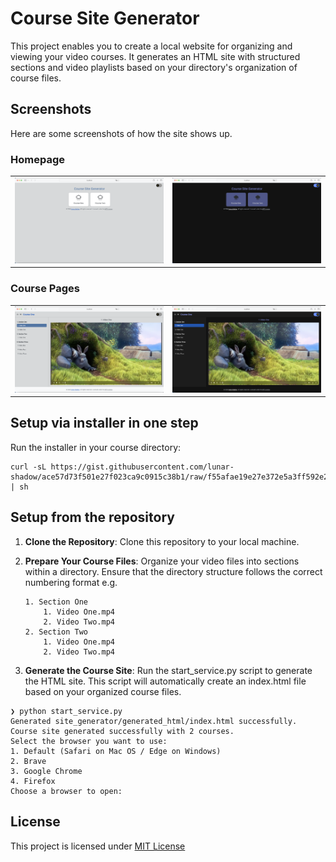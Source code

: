 # Course Site Generator
This project enables you to create a local website for organizing and viewing your video courses. It generates an HTML site with structured sections and video playlists based on your directory's organization of course files.

## Screenshots
Here are some screenshots of how the site shows up.

### Homepage 

<table>

  <tr>
    <td><img src="site_generator/assets/images/homepage_light.png" alt="homepage_light" width="400"></td>
    <td><img src="site_generator/assets/images/homepage_dark.png" alt="homepage_dark" width="400"></td>
  </tr>
</table>

### Course Pages 

<table>
  <tr>
    <td><img src="site_generator/assets/images/course_page_light.png" alt="course_page_light" width="400"></td>
    <td><img src="site_generator/assets/images/course_page_dark.png" alt="course_page_dark" width="400"></td>
  </tr>
</table>


## Setup via installer in one step
Run the installer in your course directory:

```
curl -sL https://gist.githubusercontent.com/lunar-shadow/ace57d73f501e27f023ca9c0915c38b1/raw/f55afae19e27e372e5a3ff592e28209001fe6650/install.sh | sh
```

## Setup from the repository

1. **Clone the Repository**: Clone this repository to your local machine.

2. **Prepare Your Course Files**: Organize your video files into sections within a directory. Ensure that the directory structure follows the correct numbering format e.g.
    ```
    1. Section One
        1. Video One.mp4
        2. Video Two.mp4
    2. Section Two
        1. Video One.mp4
        2. Video Two.mp4
    ```

3. **Generate the Course Site**: Run the start_service.py script to generate the HTML site. This script will automatically create an index.html file based on your organized course files.

```shell
❯ python start_service.py
Generated site_generator/generated_html/index.html successfully.
Course site generated successfully with 2 courses.
Select the browser you want to use:
1. Default (Safari on Mac OS / Edge on Windows)
2. Brave
3. Google Chrome
4. Firefox
Choose a browser to open: 
```

## License

This project is licensed under [MIT License](LICENSE.txt)
